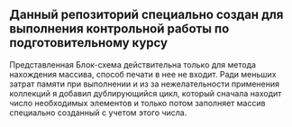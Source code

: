 ## Данный репозиторий специально создан для выполнения контрольной работы по подготовительному курсу
Представленная Блок-схема действительна только для метода нахождения массива, способ печати в нее не входит. Ради меньших затрат памяти при выполнении и из за нежелательности применения коллекций я добавил дублирующийся цикл, который сначала находит число необходимых элементов и только потом заполняет массив специально созданный с учетом этого числа.